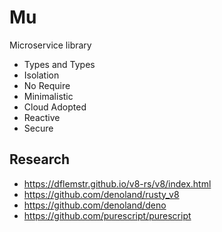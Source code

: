 # Mu
Microservice library
 - Types and Types
 - Isolation
 - No Require
 - Minimalistic
 - Cloud Adopted
 - Reactive
 - Secure
 

## Research 
* https://dflemstr.github.io/v8-rs/v8/index.html
* https://github.com/denoland/rusty_v8
* https://github.com/denoland/deno
* https://github.com/purescript/purescript

